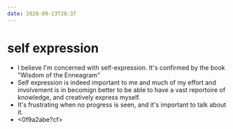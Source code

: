 ```yaml
---
date: 2020-09-23T20:37
---
```


# self expression


- I believe I'm concerned with self-expression. It's confirmed by the book "Wisdom of the Enneagram"
- Self expression is indeed important to me and much of my effort and involvement is in becomign better to be able to have a vast reportoire of knowledge, and creatively express myself.
- It's frustrating when no progress is seen, and it's important to talk about it.
- <0f9a2abe?cf>
